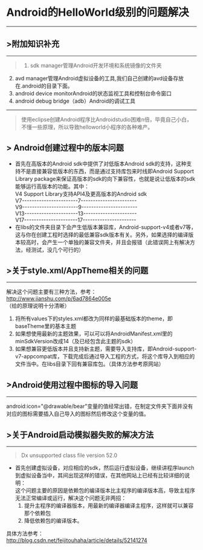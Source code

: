 # Android的HelloWorld级别的问题解决

--------------

## &gt;附加知识补充

----

> 1. sdk manager管理Android开发环境和系统镜像的文件夹
2. avd manager管理Android虚拟设备的工具,我们自己创建的avd设备存放在.android的目录下面。
3. android device monitorAndroid的状态监视工具和控制台命令窗口
4. android debug bridge（adb）Android的调试工具

----

>使用eclipse创建Android程序比Androidstudio困难n倍，毕竟自己小白，不懂一些原理，所以导致helloworld小程序的各种难产。

## &gt; Android创建过程中的版本问题

* 首先在高版本的Android sdk中提供了对低版本Android sdk的支持，这种支持不是直接兼容低版本的东西，而是通过支持库包来时线即Android Support Library package来保证高版本的sdk的向下兼容性，也就是说让低版本的sdk能够运行高版本的功能。其中：  
	V4 Support Library支持API4及更高版本的Android sdk  
	V7-----------------------7-----------------------  
	V9-----------------------9-----------------------  
	V13----------------------13----------------------  
	V17----------------------17----------------------  
* 在libs的文件夹目录下会产生低版本兼容库，Android-support-v4或者v7等，这与你在创建工程时选择的最低兼容sdk版本有关。另外，如果选择的编译版本较高时，会产生一个单独的兼容文件夹，并且会报错（此错误网上有解决方法，经测试，没几个可行的）


## &gt;关于style.xml/AppTheme相关的问题

------

解决这个问题主要有三种方法，参考：  
http://www.jianshu.com/p/6ad7864e005e  
（给的原理说明十分清晰）

1. 将所有values下的styles.xml都改为同样的最基础版本的theme，即baseTheme里的基本主题
2. 如果想使用最新的主题效果，可以可以将AndroidManifest.xml里的minSdkVersion改成14（及已经包含此主题的sdk）
3. 如果想兼容更低版本并且支持新主题，需要导入支持库，即Android-support-v7-appcompat库，下载完成后通过导入工程的方式，将这个库导入到相应的文件当中。在libs目录下回有兼容库包。（具体方法参考原网站）  

## &gt;Android使用过程中图标的导入问题

------

android:icon="@drawable/bear"变量的值经常出错，在制定文件夹下面并没有对应的图标需要插入自己导入的图标然后修改这个变量的值。


## &gt;关于Android启动模拟器失败的解决方法

--------

> Dx unsupported class file version 52.0

* 首先创建虚拟设备，对应相应的sdk，然后运行虚拟设备，继续讲程序launch到虚拟设备当中，其间出现这样的错误，在其他网站上已经有比较详细的说明：  
	这个问题主要的原因是依赖包的编译版本比主程序的编译版本高，导致主程序无法正常编译或运行，解决这个问题无非两招：
     1. 提升主程序的编译器版本，用最新的编译器编译主程序，这样就可以兼容那个依赖包
     2. 降低依赖包的编译版本。

具体方法参考：  
http://blog.csdn.net/feijitouhaha/article/details/52141274  



